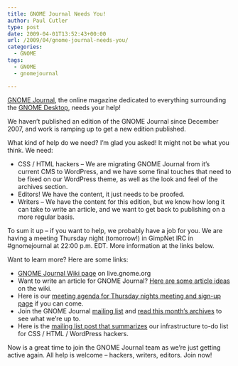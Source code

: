 ```yaml
---
title: GNOME Journal Needs You!
author: Paul Cutler
type: post
date: 2009-04-01T13:52:43+00:00
url: /2009/04/gnome-journal-needs-you/
categories:
  - GNOME
tags:
  - GNOME
  - gnomejournal

---
```

[GNOME Journal][1], the online magazine dedicated to everything surrounding the [GNOME Desktop][2], needs your help!

We haven&#8217;t published an edition of the GNOME Journal since December 2007, and work is ramping up to get a new edition published.

What kind of help do we need? I&#8217;m glad you asked! It might not be what you think. We need:

  * CSS / HTML hackers &#8211; We are migrating GNOME Journal from it&#8217;s current CMS to WordPress, and we have some final touches that need to be fixed on our WordPress theme, as well as the look and feel of the archives section.
  * Editors! We have the content, it just needs to be proofed.
  * Writers &#8211; We have the content for this edition, but we know how long it can take to write an article, and we want to get back to publishing on a more regular basis.

To sum it up &#8211; if you want to help, we probably have a job for you. We are having a meeting Thursday night (tomorrow!) in GimpNet IRC in #gnomejournal at 22:00 p.m. EDT. More information at the links below.

Want to learn more? Here are some links:

  * [GNOME Journal Wiki page][3] on live.gnome.org
  * Want to write an article for GNOME Journal? [Here are some article ideas][4] on the wiki.
  * Here is our [meeting agenda for Thursday nights meeting and sign-up page][5] if you can come. 
  * Join the GNOME Journal [mailing list][6] and [read this month&#8217;s archives][7] to see what we&#8217;re up to.
  * Here is the [mailing list post that summarizes][8] our infrastructure to-do list for CSS / HTML / WordPress hackers.

Now is a great time to join the GNOME Journal team as we&#8217;re just getting active again. All help is welcome &#8211; hackers, writers, editors. Join now!

 [1]: http://www.gnomejournal.org/
 [2]: http://www.gnome.org/
 [3]: http://live.gnome.org/GnomeJournal
 [4]: http://live.gnome.org/GnomeJournal/ArticleWishlist
 [5]: http://live.gnome.org/GnomeJournalPlanningMeetings
 [6]: http://mail.gnome.org/mailman/listinfo/gnome-journal-list
 [7]: http://mail.gnome.org/archives/gnome-journal-list/2009-March/thread.html
 [8]: http://mail.gnome.org/archives/gnome-journal-list/2009-March/msg00004.html